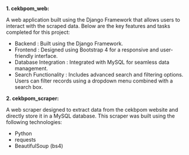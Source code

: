 **1. cekbpom_web:**

A web application built using the Django Framework that allows users to interact with the scraped data. Below are the key features and tasks completed for this project:
- Backend : Built using the Django Framework.
- Frontend : Designed using Bootstrap 4 for a responsive and user-friendly interface.
- Database Integration : Integrated with MySQL for seamless data management.
- Search Functionality : Includes advanced search and filtering options. Users can filter records using a dropdown menu combined with a search box.


**2. cekbpom_scraper:**

A web scraper designed to extract data from the cekbpom website and directly store it in a MySQL database. This scraper was built using the following technologies:
- Python
- requests
- BeautifulSoup (bs4)




 
